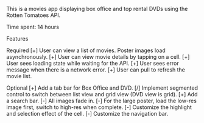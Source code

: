 This is a movies app displaying box office and top rental DVDs using the Rotten Tomatoes API.

Time spent: 14 hours

Features

Required
[+] User can view a list of movies. Poster images load asynchronously.
[+] User can view movie details by tapping on a cell.
[+] User sees loading state while waiting for the API.
[+] User sees error message when there is a network error.
[+] User can pull to refresh the movie list.

Optional
[+] Add a tab bar for Box Office and DVD.
[/] Implement segmented control to switch between list view and grid view (DVD view is grid).
[+] Add a search bar.
[-] All images fade in.
[-] For the large poster, load the low-res image first, switch to high-res when complete.
[-] Customize the highlight and selection effect of the cell.
[-] Customize the navigation bar.
